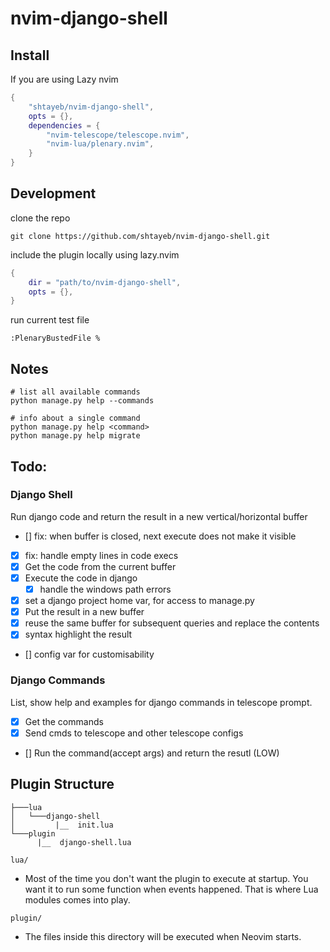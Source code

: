 # nvim-django-shell

## Install
If you are using Lazy nvim
```lua
{
	"shtayeb/nvim-django-shell",
	opts = {},
	dependencies = { 
		"nvim-telescope/telescope.nvim",
		"nvim-lua/plenary.nvim",
	}
}
```

## Development
clone the repo
```shell
git clone https://github.com/shtayeb/nvim-django-shell.git
```
include the plugin locally using lazy.nvim
```lua
{
	dir = "path/to/nvim-django-shell",
	opts = {},
}
```

run current test file
```shell
:PlenaryBustedFile %
```

## Notes
```shell
# list all available commands
python manage.py help --commands

# info about a single command
python manage.py help <command>
python manage.py help migrate
```

## Todo:
### Django Shell
Run django code and return the result in a new vertical/horizontal buffer
- [] fix: when buffer is closed, next execute does not make it visible
- [x] fix: handle empty lines in code execs
- [x] Get the code from the current buffer
- [x] Execute the code in django
	- [x] handle the windows path errors
- [x] set a django project home var, for access to manage.py
- [x] Put the result in a new buffer
- [x] reuse the same buffer for subsequent queries and replace the contents
- [x] syntax highlight the result
- [] config var for customisability

### Django Commands
List, show help and examples for django commands in telescope prompt.
- [x] Get the commands
- [x] Send cmds to telescope and other telescope configs
- [] Run the command(accept args) and return the resutl (LOW)

## Plugin Structure
```
├───lua
│   └───django-shell
│         |__  init.lua
└───plugin
      |__  django-shell.lua
```

`lua/`
- Most of the time you don't want the plugin to execute at startup. You want it to run some function when events happened. That is where Lua modules comes into play.

`plugin/`
- The files inside this directory will be executed when Neovim starts.
